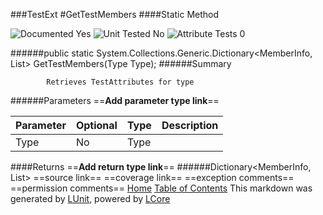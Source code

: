 ###TestExt
#GetTestMembers
####Static Method

![Documented Yes](http://b.repl.ca/v1/Documented-Yes-brightgreen.png) ![Unit Tested No](http://b.repl.ca/v1/Unit%20Tested-No-lightgrey.png) ![Attribute Tests 0](http://b.repl.ca/v1/Attribute%20Tests-0-lightgrey.png)

######public static System.Collections.Generic.Dictionary<MemberInfo, List<ILUnitAttribute>> GetTestMembers(Type Type);
######Summary

            Retrieves TestAttributes for type 
######Parameters
==__Add parameter type link__==

Parameter | Optional | Type | Description
:---  | :---  | :---  | :--- 
Type | No | Type | 

####Returns
==__Add return type link__==
######Dictionary<MemberInfo, List<ILUnitAttribute>>
==source link==
==coverage link==
==exception comments==
==permission comments==
[Home](../../README.md) [Table of Contents](../../TableOfContents.md)
This markdown was generated by [LUnit](https://github.com/CodeSingularity/LUnit), powered by [LCore](https://github.com/CodeSingularity/LCore)
